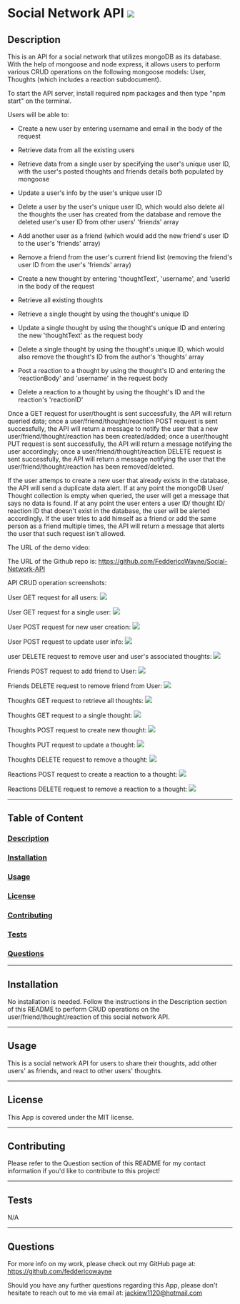 # Social Network API <img src="https://img.shields.io/badge/license-MIT-yellow?style=plastic">

  ## <a id="Description">Description</a> 

  This is an API for a social network that utilizes mongoDB as its database. With the help of mongoose and node express, it allows users to perform various CRUD operations on the following mongoose models: User, Thoughts (which includes a reaction subdocument).

  To start the API server, install required npm packages and then type "npm start" on the terminal.

  Users will be able to:

   * Create a new user by entering username and email in the body of the request
   * Retrieve data from all the existing users
   * Retrieve data from a single user by specifying the user's unique user ID, with the user's posted thoughts and friends details both populated by mongoose
   * Update a user's info by the user's unique user ID
   * Delete a user by the user's unique user ID, which would also delete all the thoughts the user has created from the database and remove the deleted user's user ID from other users' 'friends' array

   * Add another user as a friend (which would add the new friend's user ID to the user's 'friends' array)
   * Remove a friend from the user's current friend list (removing the friend's user ID from the user's 'friends' array)

   * Create a new thought by entering 'thoughtText', 'username', and 'userId in the body of the request
   * Retrieve all existing thoughts
   * Retrieve a single thought by using the thought's unique ID
   * Update a single thought by using the thought's unique ID and entering the new 'thoughtText' as the request body
   * Delete a single thought by using the thought's unique ID, which would also remove the thought's ID from the author's 'thoughts' array
   * Post a reaction to a thought by using the thought's ID and entering the 'reactionBody' and 'username' in the request body
   * Delete a reaction to a thought by using the thought's ID and the reaction's 'reactionID'

  Once a GET request for user/thought is sent successfully, the API will return queried data; once a user/friend/thought/reaction POST request is sent successfully, the API will return a message to notify the user that a new user/friend/thought/reaction has been created/added; once a user/thought PUT request is sent successfully, the API will return a message notifying the user accordingly; once a user/friend/thought/reaction DELETE request is sent successfully, the API will return a message notifying the user that the user/friend/thought/reaction has been removed/deleted.

  If the user attemps to create a new user that already exists in the database, the API will send a duplicate data alert. If at any point the mongoDB User/ Thought collection is empty when queried, the user will get a message that says no data is found. If at any point the user enters a user ID/ thought ID/ reaction ID that doesn't exist in the database, the user will be alerted accordingly. If the user tries to add himself as a friend or add the same person as a friend multiple times, the API will return a message that alerts the user that such request isn't allowed. 

  
  The URL of the demo video: 

  The URL of the Github repo is: https://github.com/FeddericoWayne/Social-Network-API

  API CRUD operation screenshots:

  User GET request for all users:
  <img src="./assets/images/login-screenshot.png">

  User GET request for a single user:
  <img src="./assets/images/Dashboard-screenshot.png">

  User POST request for new user creation:
  <img src="./assets/images/Homepage-screenshot.png">

  User POST request to update user info:
  <img src="./assets/images/newpost-screenshot.png">

  user DELETE request to remove user and user's associated thoughts:
  <img src="./assets/images/Comment-screenshot.png">

  Friends POST request to add friend to User:
  <img src="./assets/images/edit-comment-screenshot.png">

  Friends DELETE request to remove friend from User:
  <img src="./assets/images/edit-comment-screenshot.png">

  Thoughts GET request to retrieve all thoughts:
  <img src="./assets/images/edit-comment-screenshot.png">

  Thoughts GET request to a single thought:
  <img src="./assets/images/edit-comment-screenshot.png">

  Thoughts POST request to create new thought:
  <img src="./assets/images/edit-comment-screenshot.png">

  Thoughts PUT request to update a thought:
  <img src="./assets/images/edit-comment-screenshot.png">

  Thoughts DELETE request to remove a thought:
  <img src="./assets/images/edit-comment-screenshot.png">

  Reactions POST request to create a reaction to a thought:
  <img src="./assets/images/edit-comment-screenshot.png">

  Reactions DELETE request to remove a reaction to a thought:
  <img src="./assets/images/edit-comment-screenshot.png">

***

  ## Table of Content

  ### [Description](#Description)
  ### [Installation](#Installation)
  ### [Usage](#Usage)
  ### [License](#License)
  ### [Contributing](#Contributing)
  ### [Tests](#Tests)
  ### [Questions](#Questions)

***

  ## <a id="Installation">Installation</a>

  No installation is needed. Follow the instructions in the Description section of this README to perform CRUD operations on the user/friend/thought/reaction of this social network API.

***

  ## <a id="Usage">Usage</a>

  This is a social network API for users to share their thoughts, add other users' as friends, and react to other users' thoughts.

***

  ## <a id="License">License</a>
  
  This App is covered under the MIT license.

  
***

  ## <a id="Contributing">Contributing</a>

  Please refer to the Question section of this README for my contact information if you'd like to contribute to this project!

***

  ## <a id="Tests">Tests</a>

  N/A
  

***

  ## <a id="Questions">Questions</a>

  For more info on my work, please check out my GitHub page at: https://github.com/feddericowayne
  
  Should you have any further questions regarding this App, please don't hesitate to reach out to me via email at: <a href="mailto:jackiew1120@hotmail.com">jackiew1120@hotmail.com</a>

  
